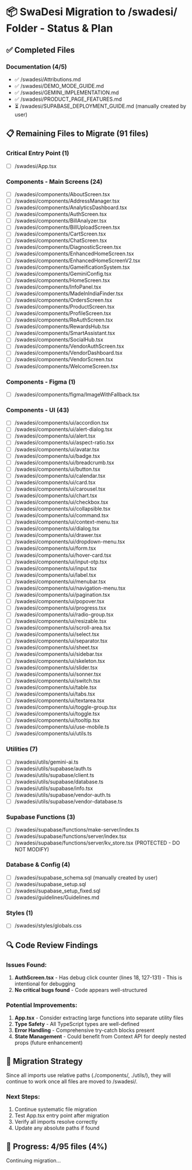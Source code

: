 # 📦 SwaDesi Migration to /swadesi/ Folder - Status & Plan

## ✅ Completed Files

### Documentation (4/5)
- ✅ /swadesi/Attributions.md
- ✅ /swadesi/DEMO_MODE_GUIDE.md  
- ✅ /swadesi/GEMINI_IMPLEMENTATION.md
- ✅ /swadesi/PRODUCT_PAGE_FEATURES.md
- ⏳ /swadesi/SUPABASE_DEPLOYMENT_GUIDE.md (manually created by user)

## 📋 Remaining Files to Migrate (91 files)

### Critical Entry Point (1)
- [ ] /swadesi/App.tsx

### Components - Main Screens (24)
- [ ] /swadesi/components/AboutScreen.tsx
- [ ] /swadesi/components/AddressManager.tsx
- [ ] /swadesi/components/AnalyticsDashboard.tsx
- [ ] /swadesi/components/AuthScreen.tsx
- [ ] /swadesi/components/BillAnalyzer.tsx
- [ ] /swadesi/components/BillUploadScreen.tsx
- [ ] /swadesi/components/CartScreen.tsx
- [ ] /swadesi/components/ChatScreen.tsx
- [ ] /swadesi/components/DiagnosticScreen.tsx
- [ ] /swadesi/components/EnhancedHomeScreen.tsx
- [ ] /swadesi/components/EnhancedHomeScreenV2.tsx
- [ ] /swadesi/components/GameificationSystem.tsx
- [ ] /swadesi/components/GeminiConfig.tsx
- [ ] /swadesi/components/HomeScreen.tsx
- [ ] /swadesi/components/InfoPanel.tsx
- [ ] /swadesi/components/MadeInIndiaFinder.tsx
- [ ] /swadesi/components/OrdersScreen.tsx
- [ ] /swadesi/components/ProductScreen.tsx
- [ ] /swadesi/components/ProfileScreen.tsx
- [ ] /swadesi/components/ReAuthScreen.tsx
- [ ] /swadesi/components/RewardsHub.tsx
- [ ] /swadesi/components/SmartAssistant.tsx
- [ ] /swadesi/components/SocialHub.tsx
- [ ] /swadesi/components/VendorAuthScreen.tsx
- [ ] /swadesi/components/VendorDashboard.tsx
- [ ] /swadesi/components/VendorScreen.tsx
- [ ] /swadesi/components/WelcomeScreen.tsx

### Components - Figma (1)
- [ ] /swadesi/components/figma/ImageWithFallback.tsx

### Components - UI (43)
- [ ] /swadesi/components/ui/accordion.tsx
- [ ] /swadesi/components/ui/alert-dialog.tsx
- [ ] /swadesi/components/ui/alert.tsx
- [ ] /swadesi/components/ui/aspect-ratio.tsx
- [ ] /swadesi/components/ui/avatar.tsx
- [ ] /swadesi/components/ui/badge.tsx
- [ ] /swadesi/components/ui/breadcrumb.tsx
- [ ] /swadesi/components/ui/button.tsx
- [ ] /swadesi/components/ui/calendar.tsx
- [ ] /swadesi/components/ui/card.tsx
- [ ] /swadesi/components/ui/carousel.tsx
- [ ] /swadesi/components/ui/chart.tsx
- [ ] /swadesi/components/ui/checkbox.tsx
- [ ] /swadesi/components/ui/collapsible.tsx
- [ ] /swadesi/components/ui/command.tsx
- [ ] /swadesi/components/ui/context-menu.tsx
- [ ] /swadesi/components/ui/dialog.tsx
- [ ] /swadesi/components/ui/drawer.tsx
- [ ] /swadesi/components/ui/dropdown-menu.tsx
- [ ] /swadesi/components/ui/form.tsx
- [ ] /swadesi/components/ui/hover-card.tsx
- [ ] /swadesi/components/ui/input-otp.tsx
- [ ] /swadesi/components/ui/input.tsx
- [ ] /swadesi/components/ui/label.tsx
- [ ] /swadesi/components/ui/menubar.tsx
- [ ] /swadesi/components/ui/navigation-menu.tsx
- [ ] /swadesi/components/ui/pagination.tsx
- [ ] /swadesi/components/ui/popover.tsx
- [ ] /swadesi/components/ui/progress.tsx
- [ ] /swadesi/components/ui/radio-group.tsx
- [ ] /swadesi/components/ui/resizable.tsx
- [ ] /swadesi/components/ui/scroll-area.tsx
- [ ] /swadesi/components/ui/select.tsx
- [ ] /swadesi/components/ui/separator.tsx
- [ ] /swadesi/components/ui/sheet.tsx
- [ ] /swadesi/components/ui/sidebar.tsx
- [ ] /swadesi/components/ui/skeleton.tsx
- [ ] /swadesi/components/ui/slider.tsx
- [ ] /swadesi/components/ui/sonner.tsx
- [ ] /swadesi/components/ui/switch.tsx
- [ ] /swadesi/components/ui/table.tsx
- [ ] /swadesi/components/ui/tabs.tsx
- [ ] /swadesi/components/ui/textarea.tsx
- [ ] /swadesi/components/ui/toggle-group.tsx
- [ ] /swadesi/components/ui/toggle.tsx
- [ ] /swadesi/components/ui/tooltip.tsx
- [ ] /swadesi/components/ui/use-mobile.ts
- [ ] /swadesi/components/ui/utils.ts

### Utilities (7)
- [ ] /swadesi/utils/gemini-ai.ts
- [ ] /swadesi/utils/supabase/auth.ts
- [ ] /swadesi/utils/supabase/client.ts
- [ ] /swadesi/utils/supabase/database.ts
- [ ] /swadesi/utils/supabase/info.tsx
- [ ] /swadesi/utils/supabase/vendor-auth.ts
- [ ] /swadesi/utils/supabase/vendor-database.ts

### Supabase Functions (3)
- [ ] /swadesi/supabase/functions/make-server/index.ts
- [ ] /swadesi/supabase/functions/server/index.tsx
- [ ] /swadesi/supabase/functions/server/kv_store.tsx (PROTECTED - DO NOT MODIFY)

### Database & Config (4)
- [ ] /swadesi/supabase_schema.sql (manually created by user)
- [ ] /swadesi/supabase_setup.sql
- [ ] /swadesi/supabase_setup_fixed.sql
- [ ] /swadesi/guidelines/Guidelines.md

### Styles (1)
- [ ] /swadesi/styles/globals.css

## 🔍 Code Review Findings

### Issues Found:
1. **AuthScreen.tsx** - Has debug click counter (lines 18, 127-131) - This is intentional for debugging
2. **No critical bugs found** - Code appears well-structured

### Potential Improvements:
1. **App.tsx** - Consider extracting large functions into separate utility files
2. **Type Safety** - All TypeScript types are well-defined
3. **Error Handling** - Comprehensive try-catch blocks present
4. **State Management** - Could benefit from Context API for deeply nested props (future enhancement)

## 📝 Migration Strategy

Since all imports use relative paths (./components/, ./utils/), they will continue to work once all files are moved to /swadesi/.

### Next Steps:
1. Continue systematic file migration
2. Test App.tsx entry point after migration
3. Verify all imports resolve correctly
4. Update any absolute paths if found

## 🎯 Progress: 4/95 files (4%)

Continuing migration...
